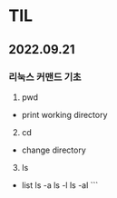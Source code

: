 # TIL

## 2022.09.21

### 리눅스 커맨드 기초

1. pwd
 - print working directory

2. cd
 - change directory

3. ls
 - list
        ls -a
        ls -l
        ls -al
        ```